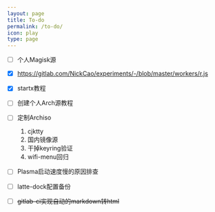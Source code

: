 ```yaml
---
layout: page
title: To-do
permalink: /to-do/
icon: play
type: page
---
```


- [ ] 个人Magisk源
- [x] https://gitlab.com/NickCao/experiments/-/blob/master/workers/r.js
- [x] startx教程
- [ ] 创建个人Arch源教程
- [ ] 定制Archiso
  1. cjktty
  2. 国内镜像源
  3. 干掉keyring验证
  4. wifi-menu回归
- [ ] Plasma启动速度慢的原因排查
- [ ] latte-dock配置备份
- [ ] ~~gitlab-ci实现自动的markdown转html~~

